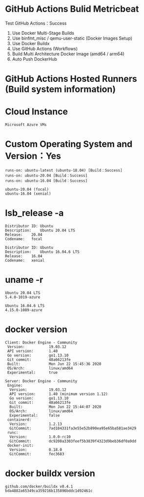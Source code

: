 # GitHub Actions Bulid Metricbeat
Test GitHub Actions：Success
1. Use Docker Multi-Stage Builds  
2. Use binfmt_misc / qemu-user-static (Docker Images Setup)
3. Use Docker Buildx  
4. Use GitHub Actions (Workflows)  
5. Build Multi Architecture Docker Image (amd64 / arm64)  
6. Auto Push DockerHub  
  
# GitHub Actions Hosted Runners (Build system information)
# Cloud Instance
    Microsoft Azure VMs

# Custom Operating System and Version：Yes
    runs-on: ubuntu-latest (ubuntu-18.04) [Build：Success]
    runs-on: ubuntu-20.04 [Build：Success]
    runs-on: ubuntu-16.04 [Build：Success]

    ubuntu-20.04 (focal)
    ubuntu-16.04 (xenial)

# lsb_release -a
    Distributor ID:	Ubuntu
    Description:	Ubuntu 20.04 LTS
    Release:	20.04
    Codename:	focal

    Distributor ID:	Ubuntu
    Description:	Ubuntu 16.04.6 LTS
    Release:	16.04
    Codename:	xenial

# uname -r
    Ubuntu 20.04 LTS
    5.4.0-1019-azure

    Ubuntu 16.04.6 LTS
    4.15.0-1089-azure
  
# docker version  
    Client: Docker Engine - Community
     Version:           19.03.12
     API version:       1.40
     Go version:        go1.13.10
     Git commit:        48a66213fe
     Built:             Mon Jun 22 15:45:36 2020
     OS/Arch:           linux/amd64
     Experimental:      true

    Server: Docker Engine - Community
     Engine:
      Version:          19.03.12
      API version:      1.40 (minimum version 1.12)
      Go version:       go1.13.10
      Git commit:       48a66213fe
      Built:            Mon Jun 22 15:44:07 2020
      OS/Arch:          linux/amd64
      Experimental:     false
     containerd:
      Version:          1.2.13
      GitCommit:        7ad184331fa3e55e52b890ea95e65ba581ae3429
     runc:
      Version:          1.0.0-rc10
      GitCommit:        dc9208a3303feef5b3839f4323d9beb36df0a9dd
     docker-init:
      Version:          0.18.0
      GitCommit:        fec3683

# docker buildx version
    github.com/docker/buildx v0.4.1 bda4882a65349ca359216b135896bddc1d92461c
